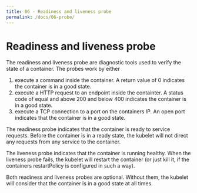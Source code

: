 ```yaml
---
title: 06 - Readiness and liveness probe
permalink: /docs/06-probe/
---
```


# Readiness and liveness probe

The readiness and liveness probe are diagnostic tools used to verify the state of a container. The probes work by either
1) execute a command inside the container. A return value of 0 indicates the container is in a good state.
2) execute a HTTP request to an endpoint inside the containter. A status code of equal and above 200 and below 400 indicates the container is in a good state.
3) execute a TCP connection to a port on the containers IP. An open port indicates that the container is in a good state.

The readiness probe indicates that the container is ready to service requests. Before the container is in a ready state, the kubelet will not direct any requests from any service to the container.

The liveness probe indicates that the container is running healthy. When the liveness probe fails, the kubelet will restart the container (or just kill it, if the containers restartPolicy is configured in such a way).

Both readiness and liveness probes are optional. Without them, the kubelet will consider that the container is in a good state at all times.
